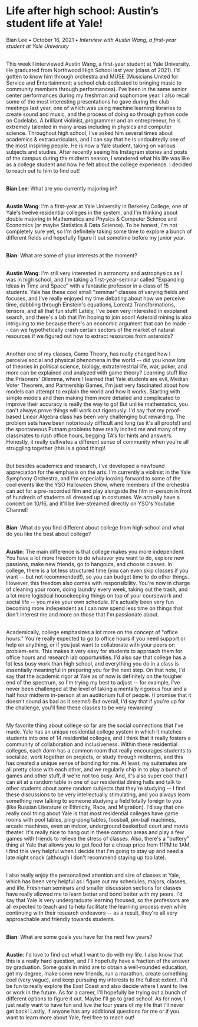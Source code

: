<h1>Life after high school: Austin’s student life at Yale!</h1>

<div style="margin-top:12px;">Bian Lee • October 16, 2021 • <i>Interview with Austin Wang, a first-year student at Yale University</i></div>

<br/>This week I interviewed Austin Wang, a first-year student at Yale University. He graduated from Northwood High School last year (class of 2021). I’d gotten to know him through orchestra and MUSE (Musicians United for Service and Entertainment; a school club dedicated to bringing music to community members through performances). I’ve been in the same senior center performances during my freshman and sophomore year. I also recall some of the most interesting presentations he gave during the club meetings last year, one of which was using machine learning libraries to create sound and music, and the process of doing so through python code on Codelabs. A brilliant violinist, programmer and an entrepreneur, he is extremely talented in many areas including in physics and computer science. Throughout high school, I’ve asked him several times about academics & extracurriculars, and I can say that he is undoubtedly one of the most inspiring people. He is now a Yale student, taking on various subjects and studies. After recently seeing his Instagram stories and posts of the campus during the midterm season, I wondered what his life was like as a college student and how he felt about the college experience. I decided to reach out to him to find out!

<br/><b>Bian Lee</b>: What are you currently majoring in?

<br/><b>Austin Wang</b>: I'm a first-year at Yale University in Berkeley College, one of Yale's twelve residential colleges in the system, and I'm thinking about double majoring in Mathematics and Physics & Computer Science and Economics (or maybe Statistics & Data Science). To be honest, I'm not completely sure yet, so I'm definitely taking some time to explore a bunch of different fields and hopefully figure it out sometime before my junior year.

<br/><b>Bian</b>: What are some of your interests at the moment?

<br/><b>Austin Wang</b>: I'm still very interested in astronomy and astrophysics as I was in high school, and I'm taking a first-year-seminar called "Expanding Ideas in Time and Space" with a fantastic professor in a class of 15 students. Yale has these cool small "seminar" classes of varying fields and focuses, and I've really enjoyed my time debating about how we perceive time, dabbling through Einstein's equations, Lorentz Transformations, tensors, and all that fun stuff! Lately, I've been very interested in exoplanet search, and there's a lab that I'm hoping to join soon! Asteroid mining is also intriguing to me because there's an economic argument that can be made -- can we hypothetically crash certain sectors of the market of natural resources if we figured out how to extract resources from asteroids?

<br/>Another one of my classes, Game Theory, has really changed how I perceive social and physical phenomena in the world -- did you know lots of theories in political science, biology, extraterrestrial life, war, poker, and more can be explained and analyzed with game theory? Learning stuff like the Prisoners' Dilemma, where I learned that Yale students are evil, Median Voter Theorem, and Partnership Games, I'm just very fascinated about how models can attempt to explain the world and how it works. Starting with simple models and then making them more detailed and complicated to improve their accuracy is really the way to go! But unlike mathematics, you can't always prove things will work out rigorously. I'd say that my proof-based Linear Algebra class has been very challenging but rewarding. The problem sets have been notoriously difficult and long (as it's all proofs!) and the spontaneous Putnam problems have really incited me and many of my classmates to rush office hours, begging TA's for hints and answers. Honestly, it really cultivates a different sense of community when you're all struggling together (this is a good thing)!

<br/>But besides academics and research, I've developed a newfound appreciation for the emphasis on the arts. I'm currently a violinist in the Yale Symphony Orchestra, and I'm especially looking forward to some of the cool events like the YSO Halloween Show, where members of the orchestra can act for a pre-recorded film and play alongside the film in-person in front of hundreds of students all dressed up in costumes. We actually have a concert on 10/16, and it'll be live-streamed directly on YSO's Youtube Channel!

<br/><b>Bian</b>: What do you find different about college from high school and what do you like the best about college?

<br><b>Austin</b>: The main difference is that college makes you more independent. You have a lot more freedom to do whatever you want to do, explore new passions, make new friends, go to hangouts, and choose classes. In college, there is a lot less structured time (you can even skip classes if you want -- but not recommended!), so you can budget time to do other things. However, this freedom also comes with responsibility. You're now in charge of cleaning your room, doing laundry every week, taking out the trash, and a lot more logistical housekeeping things on top of your coursework and social life -- you make your own schedule. It's actually been very fun becoming more independent as I can now spend less time on things that don't interest me and more on those that I'm passionate about.

<br/>Academically, college emphasizes a lot more on the concept of "office hours." You're really expected to go to office hours if you need support or help on anything, or if you just want to collaborate with your peers on problem-sets. This makes it very easy for students to approach them for office hours and research lab opportunities. I'd also say that college has a lot less busy work than high school, and everything you do in a class is essentially meaningful in preparing you for the next step. On that note, I'd say that the academic rigor at Yale as of now is definitely on the tougher end of the spectrum, so I'm trying my best to adjust -- for example, I've never been challenged at the level of taking a mentally rigorous four and a half hour midterm in-person at an auditorium full of people. (I promise that it doesn't sound as bad as it seems!) But overall, I'd say that if you're up for the challenge, you'll find these classes to be very rewarding!

<br/>My favorite thing about college so far are the social connections that I've made. Yale has an unique residential college system in which it matches students into one of 14 residential colleges, and I think that it really fosters a community of collaboration and inclusiveness. Within these residential colleges, each dorm has a common room that really encourages students to socialize, work together on projects, or study through midterms, and this has created a unique sense of bonding for me. At least, my suitemates are all pretty close with each other, and we regularly chip in to play a bunch of games and other stuff, if we're not too busy. And, it's also super cool that I can sit at a random table in one of our residential dining halls and talk to other students about some random subjects that they're studying -- I find these discussions to be very intellectually stimulating, and you always learn something new talking to someone studying a field totally foreign to you (like Russian Literature or Ethnicity, Race, and Migration). I'd say that one really cool thing about Yale is that most residential colleges have game rooms with pool tables, ping-pong tables, foosball, pin-ball machines, arcade machines, even an indoor, underground basketball court and movie theater. It's really nice to hang out in these common areas and play a few games with friends to relieve the stress of classes. Also, there's a "buttery" thing at Yale that allows you to get food for a cheap price from 11PM to 1AM. I find this very helpful when I decide that I'm going to stay up and need a late night snack (although I don't recommend staying up too late).

<br/>I also really enjoy the personalized attention and size of classes at Yale, which has been very helpful as I figure out my schedules, majors, classes, and life. Freshman seminars and smaller discussion sections for classes have really allowed me to learn better and bond better with my peers. I'd say that Yale is very undergraduate learning focused, so the professors are all expected to teach and to help facilitate the learning process even while continuing with their research endeavors -- as a result, they're all very approachable and friendly towards students.

<br/><b>Bian</b>: What are some goals you have for the next few years?

<br><b>Austin</b>: I'd love to find out what I want to do with my life. I also know that this is a really hard question, and I'll hopefully have a fraction of the answer by graduation. Some goals in mind are to obtain a well-rounded education, get my degree, make some new friends, run a marathon, create something cool (very vague), and keep pursuing my interests to the fullest extent. It'd be fun to really explore the East Coast and also decide where I want to live or work in the future. As for a career, I'll hopefully be trying out a bunch of different options to figure it out. Maybe I'll go to grad school. As for now, I just really want to have fun and live the four years of my life that I'll never get back! Lastly, if anyone has any additional questions for me or if you want to learn more about Yale, feel free to reach out!
